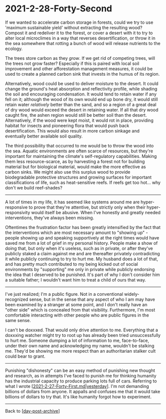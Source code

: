# 2021-2-28-Forty-Second

If we wanted to accelerate carbon storage in forests, could we try to use 'maximum sustainable yield' without extracting the resulting wood?  Compost it and redeliver it to the forest, or cover a desert with it to try to alter local microclimes in a way that reverses desertification, or throw it in the sea somewhere that rotting a bunch of wood will release nutrients to the ecology.

The trees store carbon as they *grow*.  If we get rid of competing trees, will the trees not grow faster?  Especially if this is paired with local soil improvement and other afforestation management measures, it could be used to create a planned carbon sink that invests in the humus of its region.

Alternatively, wood could be used to deliver moisture to the desert.  It could change the ground's heat absorption and reflectivity profile, while shading the soil and encouraging condensation.  It would tend to retain water if any fell on it; although the wood of its own would end up bone dry, it would still retain water *relatively* better than the sand, and so a region of a great deal of dry wood would exceed the desert in retaining water.  If all that dry wood caught fire, the ashen region would still be better soil than the desert.  Alternatively, if the wood were kept moist, it would rot in place, providing habitat for insects and pioneering flora that would push back desertification.  This would also result in more carbon sinkage and eventually better available soil quality.

The third possibility that occurred to me would be to throw the wood into the sea.  Aquatic environments are often scarce of resources, but they're important for maintaining the climate's self-regulatory capabilities.  Making them less resource-scarce, as by harvesting a forest not for building material but for biological material, would make the more effective as carbon sinks.  We might also use this surplus wood to provide biodegradable protective structures and growing surfaces for important classifications of life, such as heat-sensitive reefs.  If reefs get too hot...  why don't we build reef-shades?

---
A lot of times in my life, it has seemed like systems around me are hyper-responsive to prove that they're attentive, but strictly only when their hyper-responsivity would itself be abusive.  When I've honestly and greatly needed interventions, they've always been missing.

Oftentimes the frustration factor has been greatly intensified by the fact that the interventions which are most necessary amount to "showing up" - people showing up and speaking supportively at the right times would have saved me from a lot of grief in my personal history.  People make a show of doing that, but only when it's useless, such as in private, or after they've publicly staked a claim against me and are thereafter privately contradicting it while publicly continuing to try to hurt me.  My husband does a lot of that, and has pretty much contributed to my being kicked out of social environments by "supporting" me only in private while publicly endorsing the idea that I deserved to be punished.  It's part of why I don't consider him a suitable father; I wouldn't want him to treat a child of ours that way.

---
I've just realized; I'm a public figure.  Not in a conventional widely-recognized sense, but in the sense that any aspect of who I am may have been examined by a stranger at some point, and I don't really have an "other side" which is concealed from that visibility.  Furthermore, I'm most comfortable interacting with other people who are public figures in the same sense.

I can't be doxxxed.  That would only drive attention to me.  Everything that a doxxxing watcher might try to root up has already been tried unsuccessfully to hurt me.  Someone dumping a lot of information to me, face-to-face, under their own name and acknowledging my name, wouldn't be stalking me.  They'd be showing me more respect than an authoritarian stalker cult could bear to grant.

---
Punishing "dishonesty" can be an easy method of punishing new thought and research, as in attempts I've faced to punish me for thinking humanity has the industrial capacity to produce parking lots full of cars.  Referring to what I wrote [[2021-2-27-Forty-First.md|yesterday]].  I'm not demanding billions of dollars from anyone.  It appalls and confuses me that it would take billions of dollars to try that.  It's like humanity forgot how to experiment.

---
Back to [[day-post-archive]]

[//begin]: # "Autogenerated link references for markdown compatibility"
[2021-2-27-Forty-First.md|yesterday]: 2021-2-27-Forty-First.md "2021-2-27-Forty-First"
[day-post-archive]: day-post-archive.md "Day Post Archive"
[//end]: # "Autogenerated link references"